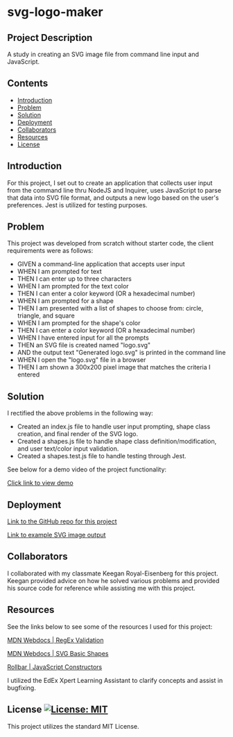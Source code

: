 # svg-logo-maker

## Project Description

A study in creating an SVG image file from command line input and JavaScript.

## Contents

- [Introduction](#introduction)
- [Problem](#problem)
- [Solution](#solution)
- [Deployment](#deployment)
- [Collaborators](#collaborators)
- [Resources](#resources)
- [License](#License)

## Introduction

For this project, I set out to create an application that collects user input from the command line thru NodeJS and Inquirer, uses JavaScript to parse that data into SVG file format, and outputs a new logo based on the user's preferences. Jest is utilized for testing purposes.

## Problem

This project was developed from scratch without starter code, the client requirements were as follows:

- GIVEN a command-line application that accepts user input
- WHEN I am prompted for text
- THEN I can enter up to three characters
- WHEN I am prompted for the text color
- THEN I can enter a color keyword (OR a hexadecimal number)
- WHEN I am prompted for a shape
- THEN I am presented with a list of shapes to choose from: circle, triangle, and square
- WHEN I am prompted for the shape's color
- THEN I can enter a color keyword (OR a hexadecimal number)
- WHEN I have entered input for all the prompts
- THEN an SVG file is created named "logo.svg"
- AND the output text "Generated logo.svg" is printed in the command line
- WHEN I open the "logo.svg" file in a browser
- THEN I am shown a 300x200 pixel image that matches the criteria I entered

## Solution

I rectified the above problems in the following way:

- Created an index.js file to handle user input prompting, shape class creation, and final render of the SVG logo.
- Created a shapes.js file to handle shape class definition/modification, and user text/color input validation.
- Created a shapes.test.js file to handle testing through Jest.

See below for a demo video of the project functionality:

[Click link to view demo](https://app.screencastify.com/v3/watch/oWj5x7i9tJElgLKZJDID)

## Deployment

[Link to the GitHub repo for this project](https://github.com/Aoliva96/svg-logo-maker)

[Link to example SVG image output](https://github.com/Aoliva96/svg-logo-maker/blob/main/output/logo.svg)

## Collaborators

I collaborated with my classmate Keegan Royal-Eisenberg for this project. Keegan provided advice on how he solved various problems and provided his source code for reference while assisting me with this project.

## Resources

See the links below to see some of the resources I used for this project:

[MDN Webdocs | RegEx Validation](https://developer.mozilla.org/en-US/docs/Web/JavaScript/Guide/Regular_expressions)

[MDN Webdocs | SVG Basic Shapes](https://developer.mozilla.org/en-US/docs/Web/SVG/Tutorial/Basic_Shapes)

[Rollbar | JavaScript Constructors](https://rollbar.com/blog/javascript-constructors/)

I utilized the EdEx Xpert Learning Assistant to clarify concepts and assist in bugfixing.

## License [![License: MIT](https://img.shields.io/badge/License-MIT-yellow.svg)](https://opensource.org/licenses/MIT)

This project utilizes the standard MIT License.
